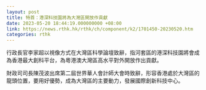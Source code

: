 ```yaml
---
layout: post
title: 特首：港深科技園將為大灣區開放作貢獻
date: 2023-05-20 18:44:19.000000000 +08:00
link: https://news.rthk.hk/rthk/ch/component/k2/1701450-20230520.htm
categories: rthk
---
```


行政長官李家超以視像方式在大灣區科學論壇致辭，指河套區的港深科技園將會成為香港最大創科平台，為粵港澳大灣區高水平對外開放作出貢獻。

財政司司長陳茂波出席第二屆世界華人會計師大會時致辭，形容香港處於大灣區的龍頭位置，要用好優勢，成為大灣區的主要動力，發展國際創新科技中心。
